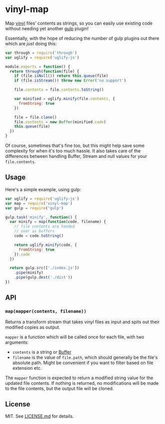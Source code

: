 # vinyl-map

Map [vinyl](https://github.com/wearefractal/vinyl) files' contents as strings,
so you can easily use existing code without needing yet another
[gulp](https://github.com/gulpjs/gulp) plugin!

Essentially, with the hope of reducing the number of gulp plugins out there
which are *just* doing this:

``` javascript
var through = require('through')
var uglify = require('uglify-js')

module.exports = function() {
  return through(function(file) {
    if (file.isNull()) return this.queue(file)
    if (file.isStream()) throw new Error('no support')

    file.contents = file.contents.toString()

    var minified = uglify.minify(file.contents, {
      fromString: true
    })

    file = file.clone()
    file.contents = new Buffer(minified.code)
    this.queue(file)
  })
}
```

Of course, sometimes that's fine too, but this might help save some complexity
for when it's too much hassle. It also takes care of the differences between
handling Buffer, Stream and null values for your `file.contents`.

## Usage

Here's a simple example, using gulp:

``` javascript
var uglify = require('uglify-js')
var map = require('vinyl-map')
var gulp = require('gulp')

gulp.task('minify', function() {
  var minify = map(function(code, filename) {
    // file contents are handed
    // over as buffers
    code = code.toString()

    return uglify.minify(code, {
      fromString: true
    }).code
  })

  return gulp.src(['./index.js'])
    .pipe(minify)
    .pipe(gulp.dest('./dist'))
})

```

## API ##

### `map(mapper(contents, filename))` ###

Returns a transform stream that takes vinyl files as input and spits out
their modified copies as output.

`mapper` is a function which will be called once for each file, with two
arguments:

* `contents` is a string or [Buffer](http://nodejs.org/api/buffer.html)
* `filename` is the value of `file.path`, which should generally be the file's
  absolute path. Might be convenient if you want to filter based on file
  extension etc.

The `mapper` function is expected to return a modified string value for the
updated file contents. If nothing is returned, no modifications will be made
to the file contents, but the output file will be cloned.

## License ##

MIT. See [LICENSE.md](http://github.com/hughsk/vinyl-map/blob/master/LICENSE.md) for details.
